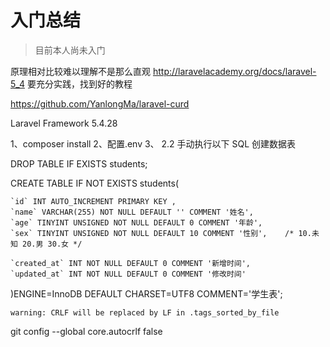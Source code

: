 # 入门总结

> 目前本人尚未入门

原理相对比较难以理解不是那么直观
http://laravelacademy.org/docs/laravel-5_4
要充分实践，找到好的教程

https://github.com/YanlongMa/laravel-curd

Laravel Framework 5.4.28

1、composer install
2、配置.env
3、
2.2 手动执行以下 SQL 创建数据表

DROP TABLE IF EXISTS students;

CREATE TABLE IF NOT EXISTS students(

    `id` INT AUTO_INCREMENT PRIMARY KEY ,
    `name` VARCHAR(255) NOT NULL DEFAULT '' COMMENT '姓名',
    `age` TINYINT UNSIGNED NOT NULL DEFAULT 0 COMMENT '年龄',
    `sex` TINYINT UNSIGNED NOT NULL DEFAULT 10 COMMENT '性别',    /* 10.未知 20.男 30.女 */

    `created_at` INT NOT NULL DEFAULT 0 COMMENT '新增时间',
    `updated_at` INT NOT NULL DEFAULT 0 COMMENT '修改时间'

)ENGINE=InnoDB DEFAULT CHARSET=UTF8 COMMENT='学生表';

```
warning: CRLF will be replaced by LF in .tags_sorted_by_file
```
>
git config --global core.autocrlf false
